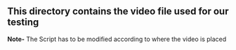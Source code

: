 **This directory contains the video file used for our testing**
---
**Note-**
The Script has to be modified according to where the video is placed 
